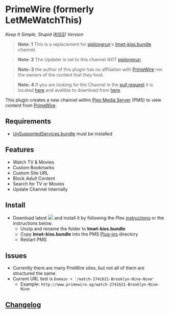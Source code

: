 PrimeWire (formerly LetMeWatchThis)
=========

_Keep It Simple, Stupid_ _([KISS](https://en.wikipedia.org/wiki/KISS_principle))_ _Version_

> **Note: 1** This is a replacement for [piplongrun](https://github.com/piplongrun)'s [lmwt-kiss.bundle](https://github.com/piplongrun/lmwt-kiss.bundle) channel.

> **Note: 2** The Updater is set to this channel _NOT_ [piplongrun](https://github.com/piplongrun).

> **Note: 3** the author of this plugin has no affiliation with [PrimeWire](http://www.primewire.ag) nor the owners of the content that they host.

> **Note: 4** If you are looking for the Channel in the [pull request](https://github.com/piplongrun/lmwt-kiss.bundle/pull/4) it is located [here](https://github.com/Twoure/lmwt-kiss.bundle/tree/master) and avalible to download from [here](https://github.com/piplongrun/lmwt-kiss.bundle/archive/master.zip).

This plugin creates a new channel within [Plex Media Server](https://plex.tv/) (PMS) to view content from [PrimeWire](http://www.primewire.ag).

## Requirements

- [UnSupportedServices.bundle](https://github.com/Twoure/UnSupportedServices.bundle) must be installed

## Features

- Watch TV & Movies
- Custom Bookmarks
- Custom Site URL
- Block _Adult_ Content
- Search for TV or Movies
- Update Channel Internally

## Install

- Download latest [![](https://img.shields.io/github/release/Twoure/lmwt-kiss.bundle.svg?style=flat)](https://github.com/Twoure/lmwt-kiss.bundle/releases) and install it by following the Plex [instructions](https://support.plex.tv/hc/en-us/articles/201187656-How-do-I-manually-install-a-channel-) or the instructions below.
  - Unzip and rename the folder to **lmwt-kiss.bundle**
  - Copy **lmwt-kiss.bundle** into the PMS [Plug-ins](https://support.plex.tv/hc/en-us/articles/201106098-How-do-I-find-the-Plug-Ins-folder-) directory
  - Restart PMS

## Issues

- Currently there are many PrieWire sites, but not all of them are structured the same.
- Current URL test is `Domain + '/watch-2741621-Brooklyn-Nine-Nine'`
  - Example: `http://www.primewire.ag/watch-2741621-Brooklyn-Nine-Nine`

## [Changelog](Changelog.md#changelog)
